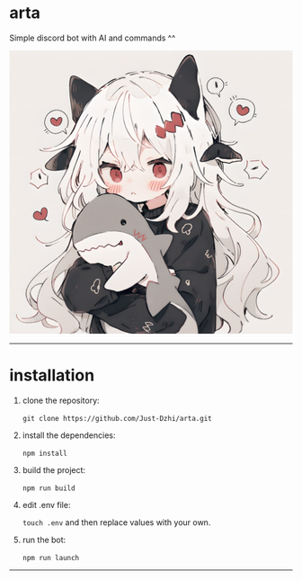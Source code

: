 # arta

Simple discord bot with AI and commands ^^

![arta](./arta.jpg)

---

# installation

1. clone the repository:

    `git clone https://github.com/Just-Dzhi/arta.git`

2. install the dependencies:

    `npm install`

3. build the project:

    `npm run build`

4. edit .env file:

    `touch .env` and then replace values with your own.

5. run the bot:

    `npm run launch`

---